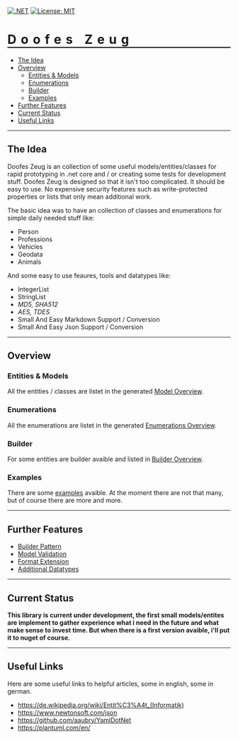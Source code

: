 [![.NET](https://github.com/ObiWanLansi/DoofesZeug/actions/workflows/dotnet.yml/badge.svg)](https://github.com/ObiWanLansi/DoofesZeug/actions/workflows/dotnet.yml)
[![License: MIT](https://img.shields.io/badge/License-MIT-yellow.svg)](https://opensource.org/licenses/MIT)

<h1 style="font-weight:bold; letter-spacing: 10px; border-bottom: 2px solid black;">Doofes Zeug</h1>

- [The Idea](#the-idea)
- [Overview](#overview)
  - [Entities & Models](#entities--models)
  - [Enumerations](#enumerations)
  - [Builder](#builder)
  - [Examples](#examples)
- [Further Features](#further-features)
- [Current Status](#current-status)
- [Useful Links](#useful-links)

---

## The Idea

Doofes Zeug is an collection of some useful models/entities/classes for rapid prototyping in .net core
and / or creating some tests for development stuff. Doofes Zeug is designed so that it isn't too complicated. 
It should be easy to use. No expensive security features such as write-protected properties or lists that 
only mean additional work.

The basic idea was to have an collection of classes and enumerations for simple daily needed stuff like:

- Person
- Professions
- Vehicles
- Geodata
- Animals

And some easy to use feaures, tools and datatypes like:

- IntegerList
- StringList
- *MD5, SHA512*
- *AES, TDES*
- Small And Easy Markdown Support / Conversion
- Small And Easy Json Support / Conversion

---

## Overview

### Entities & Models

All the entities / classes are listet in the generated [Model Overview](./Documentation/Generated/Models/README.md).

### Enumerations

All the enumerations are listet in the generated [Enumerations Overview](./Documentation/Generated/Enumerations/README.md).

### Builder

For some entities are builder avaible and listed in [Builder Overview](./Documentation/Generated/Builder/README.md).

### Examples

There are some [examples](./DoofesZeug.TestConsole/Src/Examples) avaible. At the moment there are not that many, but of course there are more and more.

---

## Further Features

- [Builder Pattern](./Documentation/Features/BuilderPattern.md)
- [Model Validation](./Documentation/Features/ModelValidation.md)
- [Format Extension](./Documentation/Features/FormatExtension.md)
- [Additional Datatypes](./Documentation/Features/AdditionalDatatypes.md)

---

## Current Status

**This library is current under development, the first small models/entites are implement 
to gather experience what i need in the future and what make sense to invest time.
But when there is a first version avaible, i'll put it to nuget of course.**

---

## Useful Links

Here are some useful links to helpful articles, some in english, some in german.

- https://de.wikipedia.org/wiki/Entit%C3%A4t_(Informatik)
- https://www.newtonsoft.com/json
- https://github.com/aaubry/YamlDotNet
- https://plantuml.com/en/
